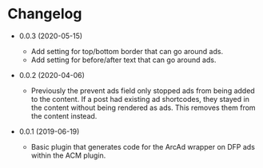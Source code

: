 Changelog
=========

* 0.0.3 (2020-05-15)
    * Add setting for top/bottom border that can go around ads.
    * Add setting for before/after text that can go around ads.

* 0.0.2 (2020-04-06)
    * Previously the prevent ads field only stopped ads from being added to the content. If a post had existing ad shortcodes, they stayed in the content without being rendered as ads. This removes them from the content instead.

* 0.0.1 (2019-06-19)
	* Basic plugin that generates code for the ArcAd wrapper on DFP ads within the ACM plugin.
